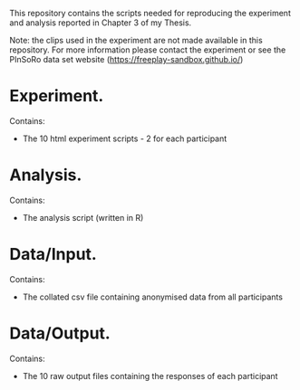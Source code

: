 This repository contains the scripts needed for reproducing the experiment and analysis reported in Chapter 3 of my Thesis.

Note: the clips used in the experiment are not made available in this repository. For more information please contact the experiment or see the PInSoRo data set website (https://freeplay-sandbox.github.io/)

# Experiment. <br>
Contains:
  - The 10 html experiment scripts - 2 for each participant
  
# Analysis. <br>
Contains:
  - The analysis script (written in R)
  
# Data/Input. <br>
Contains:
  - The collated csv file containing anonymised data from all participants

# Data/Output. <br>
Contains:
  - The 10 raw output files containing the responses of each participant
